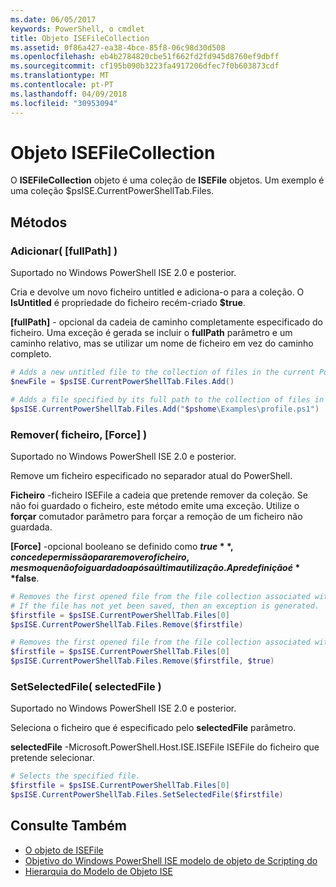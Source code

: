 ```yaml
---
ms.date: 06/05/2017
keywords: PowerShell, o cmdlet
title: Objeto ISEFileCollection
ms.assetid: 0f86a427-ea38-4bce-85f8-06c98d30d508
ms.openlocfilehash: eb4b2784820cbe51f662fd2fd945d8760ef9dbff
ms.sourcegitcommit: cf195b090b3223fa4917206dfec7f0b603873cdf
ms.translationtype: MT
ms.contentlocale: pt-PT
ms.lasthandoff: 04/09/2018
ms.locfileid: "30953094"
---
```

# <a name="the-isefilecollection-object"></a>Objeto ISEFileCollection

O **ISEFileCollection** objeto é uma coleção de **ISEFile** objetos. Um exemplo é uma coleção $psISE.CurrentPowerShellTab.Files.

## <a name="methods"></a>Métodos

### <a name="add-fullpath-"></a>Adicionar\( \[fullPath\] \)

Suportado no Windows PowerShell ISE 2.0 e posterior.

Cria e devolve um novo ficheiro untitled e adiciona-o para a coleção. O **IsUntitled** é propriedade do ficheiro recém-criado **$true**.

**\[fullPath\]**  - opcional da cadeia de caminho completamente especificado do ficheiro. Uma exceção é gerada se incluir o **fullPath** parâmetro e um caminho relativo, mas se utilizar um nome de ficheiro em vez do caminho completo.

```powershell
# Adds a new untitled file to the collection of files in the current PowerShell tab.
$newFile = $psISE.CurrentPowerShellTab.Files.Add()

# Adds a file specified by its full path to the collection of files in the current PowerShell tab.
$psISE.CurrentPowerShellTab.Files.Add("$pshome\Examples\profile.ps1")
```

### <a name="remove-file-force-"></a>Remover\( ficheiro, \[Force\] \)

Suportado no Windows PowerShell ISE 2.0 e posterior.

Remove um ficheiro especificado no separador atual do PowerShell.

**Ficheiro** -ficheiro ISEFile a cadeia que pretende remover da coleção. Se não foi guardado o ficheiro, este método emite uma exceção. Utilize o **forçar** comutador parâmetro para forçar a remoção de um ficheiro não guardada.

**\[Force\]**  -opcional booleano se definido como **$true**, concede permissão para remover o ficheiro, mesmo que não foi guardado após a última utilização. A predefinição é **$false**.

```powershell
# Removes the first opened file from the file collection associated with the current PowerShell tab.
# If the file has not yet been saved, then an exception is generated.
$firstfile = $psISE.CurrentPowerShellTab.Files[0]
$psISE.CurrentPowerShellTab.Files.Remove($firstfile)

# Removes the first opened file from the file collection associated with the current PowerShell tab, even if it has not been saved.
$firstfile = $psISE.CurrentPowerShellTab.Files[0]
$psISE.CurrentPowerShellTab.Files.Remove($firstfile, $true)
```

### <a name="setselectedfile-selectedfile-"></a>SetSelectedFile\( selectedFile \)

Suportado no Windows PowerShell ISE 2.0 e posterior.

Seleciona o ficheiro que é especificado pelo **selectedFile** parâmetro.

**selectedFile** -Microsoft.PowerShell.Host.ISE.ISEFile ISEFile do ficheiro que pretende selecionar.

```powershell
# Selects the specified file.
$firstfile = $psISE.CurrentPowerShellTab.Files[0]
$psISE.CurrentPowerShellTab.Files.SetSelectedFile($firstfile)
```

## <a name="see-also"></a>Consulte Também

- [O objeto de ISEFile](The-ISEFile-Object.md)
- [Objetivo do Windows PowerShell ISE modelo de objeto de Scripting do](Purpose-of-the-Windows-PowerShell-ISE-Scripting-Object-Model.md)
- [Hierarquia do Modelo de Objeto ISE](The-ISE-Object-Model-Hierarchy.md)
